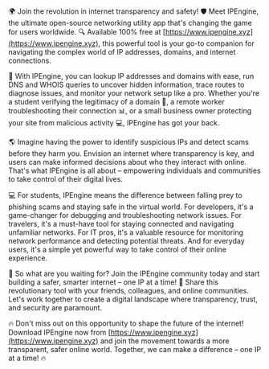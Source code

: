 🌍 Join the revolution in internet transparency and safety! 🛡️ Meet IPEngine, the ultimate open-source networking utility app that's changing the game for users worldwide. 🔍 Available 100% free at [https://www.ipengine.xyz](https://www.ipengine.xyz), this powerful tool is your go-to companion for navigating the complex world of IP addresses, domains, and internet connections.

📡 With IPEngine, you can lookup IP addresses and domains with ease, run DNS and WHOIS queries to uncover hidden information, trace routes to diagnose issues, and monitor your network setup like a pro. Whether you're a student verifying the legitimacy of a domain 🤔, a remote worker troubleshooting their connection 📊, or a small business owner protecting your site from malicious activity 💻, IPEngine has got your back.

🌎 Imagine having the power to identify suspicious IPs and detect scams before they harm you. Envision an internet where transparency is key, and users can make informed decisions about who they interact with online. That's what IPEngine is all about – empowering individuals and communities to take control of their digital lives.

💻 For students, IPEngine means the difference between falling prey to phishing scams and staying safe in the virtual world. For developers, it's a game-changer for debugging and troubleshooting network issues. For travelers, it's a must-have tool for staying connected and navigating unfamiliar networks. For IT pros, it's a valuable resource for monitoring network performance and detecting potential threats. And for everyday users, it's a simple yet powerful way to take control of their online experience.

🚀 So what are you waiting for? Join the IPEngine community today and start building a safer, smarter internet – one IP at a time! 🌈 Share this revolutionary tool with your friends, colleagues, and online communities. Let's work together to create a digital landscape where transparency, trust, and security are paramount.

🔥 Don't miss out on this opportunity to shape the future of the internet! Download IPEngine now from [https://www.ipengine.xyz](https://www.ipengine.xyz) and join the movement towards a more transparent, safer online world. Together, we can make a difference – one IP at a time! 🔥